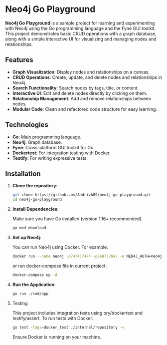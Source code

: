 # Neo4j Go Playground

**Neo4j Go Playground** is a sample project for learning and experimenting with Neo4j using the Go programming language and the Fyne GUI toolkit. This project demonstrates basic CRUD operations with a graph database, along with a simple interactive UI for visualizing and managing nodes and relationships.

## Features

- **Graph Visualization**: Display nodes and relationships on a canvas.
- **CRUD Operations**: Create, update, and delete nodes and relationships in Neo4j.
- **Search Functionality**: Search nodes by tags, title, or content.
- **Interactive UI**: Edit and delete nodes directly by clicking on them.
- **Relationship Management**: Add and remove relationships between nodes.
- **Modular Code**: Clean and refactored code structure for easy learning.

## Technologies

- **Go**: Main programming language.
- **Neo4j**: Graph database.
- **Fyne**: Cross-platform GUI toolkit for Go.
- **Dockertest**: For integration testing with Docker.
- **Testify**: For writing expressive tests.

## Installation

1. **Clone the repository**:

   ```bash
   git clone https://github.com/AndrivA89/neo4j-go-playground.git
   cd neo4j-go-playground
   
2. **Install Dependencies**:

   Make sure you have Go installed (version 1.16+ recommended).
   ```bash
   go mod download
   ```
   
3. **Set up Neo4j**:

   You can run Neo4j using Docker. For example:
   ```bash
   docker run --name neo4j -p7474:7474 -p7687:7687 -e NEO4J_AUTH=neo4j/password neo4j:4.4
   ```
   or run docker-compose file in current project:
   ```bash
   docker-compose up -d
   ```

4. **Run the Application**:

   ```bash
   go run ./cmd/app
   ```

5. Testing

   This project includes integration tests using ory/dockertest and testify/assert. To run tests with Docker:
   ```bash
   go test -tags=docker_test ./internal/repository -v
   ```
   Ensure Docker is running on your machine.


